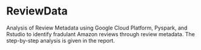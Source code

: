 # ReviewData
Analysis of Review Metadata using Google Cloud Platform, Pyspark, and Rstudio to identify fradulant Amazon reviews through review metadata. The step-by-step analysis is given in the report.
